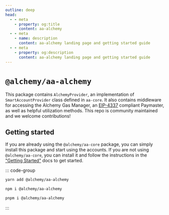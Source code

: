 ```yaml
---
outline: deep
head:
  - - meta
    - property: og:title
      content: aa-alchemy
  - - meta
    - name: description
      content: aa-alchemy landing page and getting started guide
  - - meta
    - property: og:description
      content: aa-alchemy landing page and getting started guide
---
```


# `@alchemy/aa-alchemy`

This package contains `AlchemyProvider`, an implementation of `SmartAccountProvider` class defined in `aa-core`. It also contains middleware for accessing the Alchemy Gas Manager, an [EIP-4337](https://eips.ethereum.org/EIPS/eip-4337) compliant Paymaster, as well as helpful utilization methods. This repo is community maintained and we welcome contributions!

## Getting started

If you are already using the `@alchemy/aa-core` package, you can simply install this package and start using the accounts. If you are not using `@alchemy/aa-core`, you can install it and follow the instructions in the ["Getting Started"](/getting-started) docs to get started.

::: code-group

```bash [yarn]
yarn add @alchemy/aa-alchemy
```

```bash [npm]
npm i @alchemy/aa-alchemy
```

```bash [pnpm]
pnpm i @alchemy/aa-alchemy
```

:::
